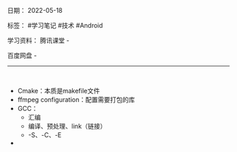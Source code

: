 日期： 2022-05-18

标签： #学习笔记 #技术 #Android 

学习资料： 
腾讯课堂 - 

百度网盘 - 

---
<br>

- Cmake：本质是makefile文件
- ffmpeg configuration：配置需要打包的库
- GCC：
	- 汇编
	- 编译、预处理、link（链接）
	- -S、-C、-E
- 